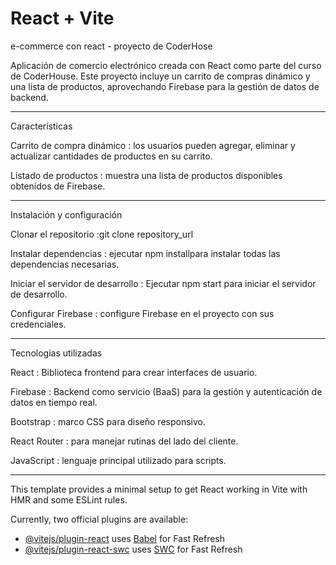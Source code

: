 # React + Vite

e-commerce con react - proyecto de CoderHose 

Aplicación de comercio electrónico creada con React como parte del curso de CoderHouse. Este proyecto incluye un carrito de compras dinámico y una lista de productos, aprovechando Firebase para la gestión de datos de backend.

<hr/>

Características

Carrito de compra dinámico : los usuarios pueden agregar, eliminar y actualizar cantidades de productos en su carrito.

Listado de productos : muestra una lista de productos disponibles obtenidos de Firebase.

<hr/>

Instalación y configuración

Clonar el repositorio :git clone repository_url

Instalar dependencias : ejecutar npm installpara instalar todas las dependencias necesarias.

Iniciar el servidor de desarrollo : Ejecutar npm start para iniciar el servidor de desarrollo.

Configurar Firebase : configure Firebase en el proyecto con sus credenciales.

<hr/>

Tecnologías utilizadas

React : Biblioteca frontend para crear interfaces de usuario.

Firebase : Backend como servicio (BaaS) para la gestión y autenticación de datos en tiempo real.

Bootstrap : marco CSS para diseño responsivo.

React Router : para manejar rutinas del lado del cliente.

JavaScript : lenguaje principal utilizado para scripts.

<hr/>

This template provides a minimal setup to get React working in Vite with HMR and some ESLint rules.

Currently, two official plugins are available:

- [@vitejs/plugin-react](https://github.com/vitejs/vite-plugin-react/blob/main/packages/plugin-react/README.md) uses [Babel](https://babeljs.io/) for Fast Refresh
- [@vitejs/plugin-react-swc](https://github.com/vitejs/vite-plugin-react-swc) uses [SWC](https://swc.rs/) for Fast Refresh
